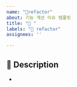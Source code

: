 ```yaml
---
name: "🔨refactor"
about: 기능 개선 이슈 템플릿
title: "🔨️ "
labels: "🔨 refactor"
assignees: ''

---
```


## 📌 Description

- 